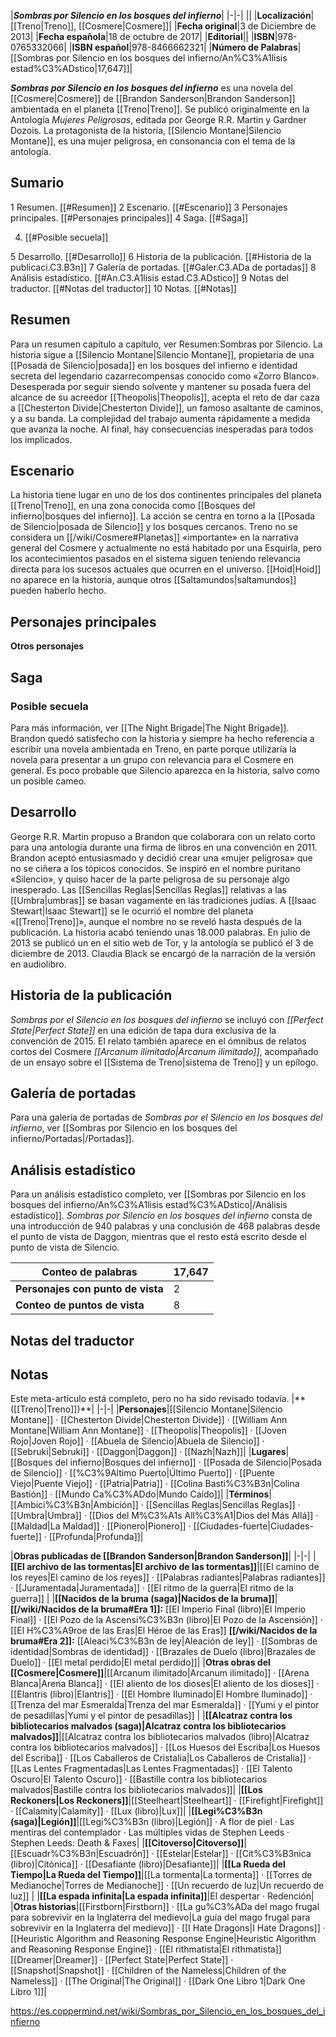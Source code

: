 


|***Sombras por Silencio en los bosques del infierno***|
|-|-|
||
|**Localización**|[[Treno\|Treno]], [[Cosmere\|Cosmere]]|
|**Fecha original**|3 de Diciembre de 2013|
|**Fecha española**|18 de octubre de 2017|
|**Editorial**||
|**ISBN**|978-0765332066|
|**ISBN español**|978-8466662321|
|**Número de Palabras**|[[Sombras por Silencio en los bosques del infierno/An%C3%A1lisis estad%C3%ADstico\|17,647]]|

***Sombras por Silencio en los bosques del infierno*** es una novela del [[Cosmere\|Cosmere]] de [[Brandon Sanderson\|Brandon Sanderson]] ambientada en el planeta [[Treno\|Treno]]. Se publicó originalmente en la Antología *Mujeres Peligrosas*, editada por George R.R. Martin y Gardner Dozois.
La protagonista de la historia, [[Silencio Montane\|Silencio Montane]], es una mujer peligrosa, en consonancia con el tema de la antología.

## Sumario

1 Resumen. [[#Resumen]] 
2 Escenario. [[#Escenario]] 
3 Personajes principales. [[#Personajes principales]] 
4 Saga. [[#Saga]] 

4. [[#Posible secuela]] 


5 Desarrollo. [[#Desarrollo]] 
6 Historia de la publicación. [[#Historia de la publicaci.C3.B3n]] 
7 Galería de portadas. [[#Galer.C3.ADa de portadas]] 
8 Análisis estadístico. [[#An.C3.A1lisis estad.C3.ADstico]] 
9 Notas del traductor. [[#Notas del traductor]] 
10 Notas. [[#Notas]] 


## Resumen
Para un resumen capítulo a capítulo, ver Resumen:Sombras por Silencio.
La historia sigue a [[Silencio Montane\|Silencio Montane]], propietaria de una [[Posada de Silencio\|posada]] en los bosques del infierno e identidad secreta del legendario cazarrecompensas conocido como «Zorro Blanco». Desesperada por seguir siendo solvente y mantener su posada fuera del alcance de su acreedor [[Theopolis\|Theopolis]], acepta el reto de dar caza a [[Chesterton Divide\|Chesterton Divide]], un famoso asaltante de caminos, y a su banda. La complejidad del trabajo aumenta rápidamente a medida que avanza la noche. Al final, hay consecuencias inesperadas para todos los implicados.

## Escenario
La historia tiene lugar en uno de los dos continentes principales del planeta [[Treno\|Treno]], en una zona conocida como [[Bosques del infierno\|bosques del infierno]]. La acción se centra en torno a la [[Posada de Silencio\|posada de Silencio]] y los bosques cercanos.
Treno no se considera un [[/wiki/Cosmere#Planetas]] «importante» en la narrativa general del Cosmere y actualmente no está habitado por una Esquirla, pero los acontecimientos pasados en el sistema siguen teniendo relevancia directa para los sucesos actuales que ocurren en el universo. [[Hoid\|Hoid]] no aparece en la historia, aunque otros [[Saltamundos\|saltamundos]] pueden haberlo hecho.

## Personajes principales
 

**Otros personajes**


## Saga
### Posible secuela
Para más información, ver [[The Night Brigade\|The Night Brigade]].
Brandon quedó satisfecho con la historia y siempre ha hecho referencia a escribir una novela ambientada en Treno, en parte porque utilizaría la novela para presentar a un grupo con relevancia para el Cosmere en general. Es poco probable que Silencio aparezca en la historia, salvo como un posible cameo.

## Desarrollo
George R.R. Martin propuso a Brandon que colaborara con un relato corto para una antología durante una firma de libros en una convención en 2011. Brandon aceptó entusiasmado y decidió crear una «mujer peligrosa» que no se ciñera a los tópicos conocidos. Se inspiró en el nombre puritano «Silencio», y quiso hacer de la parte peligrosa de su personaje algo inesperado. Las [[Sencillas Reglas\|Sencillas Reglas]] relativas a las [[Umbra\|umbras]] se basan vagamente en las tradiciones judías. A [[Isaac Stewart\|Isaac Stewart]] se le ocurrió el nombre del planeta «[[Treno\|Treno]]», aunque el nombre no se reveló hasta después de la publicación.
La historia acabó teniendo unas 18.000 palabras. En julio de 2013 se publicó un  en el sitio web de Tor, y la antología se publicó el 3 de diciembre de 2013. Claudia Black se encargó de la narración de la versión en audiolibro.

## Historia de la publicación
*Sombras por el Silencio en los bosques del infierno* se incluyó con *[[Perfect State\|Perfect State]]* en una edición de tapa dura exclusiva de la convención de 2015.
El relato también aparece en el ómnibus de relatos cortos del Cosmere *[[Arcanum ilimitado\|Arcanum ilimitado]]*, acompañado de un ensayo sobre el [[Sistema de Treno\|sistema de Treno]] y un epílogo.

## Galería de portadas
Para una galería de portadas de *Sombras por el Silencio en los bosques del infierno*, ver [[Sombras por Silencio en los bosques del infierno/Portadas\|/Portadas]].
## Análisis estadístico
Para un análisis estadístico completo, ver [[Sombras por Silencio en los bosques del infierno/An%C3%A1lisis estad%C3%ADstico\|/Análisis estadístico]].
*Sombras por Silencio en los bosques del infierno* consta de una introducción de 940 palabras y una conclusión de 468 palabras desde el punto de vista de Daggon, mientras que el resto está escrito desde el punto de vista de Silencio.

|**Conteo de palabras**|17,647|
|-|-|
|**Personajes con punto de vista**|2|
|**Conteo de puntos de vista**|8|



## Notas del traductor

## Notas

Este meta-artículo está completo, pero no ha sido revisado todavía.
|** ([[Treno\|Treno]])**|
|-|-|
|**Personajes**|[[Silencio Montane\|Silencio Montane]] · [[Chesterton Divide\|Chesterton Divide]] · [[William Ann Montane\|William Ann Montane]] · [[Theopolis\|Theopolis]] · [[Joven Rojo\|Joven Rojo]] · [[Abuela de Silencio\|Abuela de Silencio]] · [[Sebruki\|Sebruki]] · [[Daggon\|Daggon]] · [[Nazh\|Nazh]]|
|**Lugares**|[[Bosques del infierno\|Bosques del infierno]] · [[Posada de Silencio\|Posada de Silencio]] · [[%C3%9Altimo Puerto\|Último Puerto]] · [[Puente Viejo\|Puente Viejo]] · [[Patria\|Patria]] · [[Colina Basti%C3%B3n\|Colina Bastión]] · [[Mundo Ca%C3%ADdo\|Mundo Caído]]|
|**Términos**|[[Ambici%C3%B3n\|Ambición]] · [[Sencillas Reglas\|Sencillas Reglas]] · [[Umbra\|Umbra]] · [[Dios del M%C3%A1s All%C3%A1\|Dios del Más Allá]] · [[Maldad\|La Maldad]] · [[Pionero\|Pionero]] · [[Ciudades-fuerte\|Ciudades-fuerte]] · [[Profunda\|Profunda]]|

|**Obras publicadas de [[Brandon Sanderson\|Brandon Sanderson]]**|
|-|-|
|**[[El archivo de las tormentas\|El archivo de las tormentas]]**|[[El camino de los reyes\|El camino de los reyes]] · [[Palabras radiantes\|Palabras radiantes]] · [[Juramentada\|Juramentada]] · [[El ritmo de la guerra\|El ritmo de la guerra]] |
|**[[Nacidos de la bruma (saga)\|Nacidos de la bruma]]**|**[[/wiki/Nacidos de la bruma#Era 1]]:** [[El Imperio Final (libro)\|El Imperio Final]] · [[El Pozo de la Ascensi%C3%B3n (libro)\|El Pozo de la Ascensión]] · [[El H%C3%A9roe de las Eras\|El Héroe de las Eras]] **[[/wiki/Nacidos de la bruma#Era 2]]:** [[Aleaci%C3%B3n de ley\|Aleación de ley]] · [[Sombras de identidad\|Sombras de identidad]] · [[Brazales de Duelo (libro)\|Brazales de Duelo]] · [[El metal perdido\|El metal perdido]]|
|**Otras obras del [[Cosmere\|Cosmere]]**|[[Arcanum ilimitado\|Arcanum ilimitado]] · [[Arena Blanca\|Arena Blanca]] · [[El aliento de los dioses\|El aliento de los dioses]] · [[Elantris (libro)\|Elantris]] · [[El Hombre Iluminado\|El Hombre Iluminado]] · [[Trenza del mar Esmeralda\|Trenza del mar Esmeralda]] · [[Yumi y el pintor de pesadillas\|Yumi y el pintor de pesadillas]] |
|**[[Alcatraz contra los bibliotecarios malvados (saga)\|Alcatraz contra los bibliotecarios malvados]]**|[[Alcatraz contra los bibliotecarios malvados (libro)\|Alcatraz contra los bibliotecarios malvados]] · [[Los Huesos del Escriba\|Los Huesos del Escriba]] · [[Los Caballeros de Cristalia\|Los Caballeros de Cristalia]] · [[Las Lentes Fragmentadas\|Las Lentes Fragmentadas]] · [[El Talento Oscuro\|El Talento Oscuro]] · [[Bastille contra los bibliotecarios malvados\|Bastille contra los bibliotecarios malvados]]|
|**[[Los Reckoners\|Los Reckoners]]**|[[Steelheart\|Steelheart]] · [[Firefight\|Firefight]] · [[Calamity\|Calamity]] · [[Lux (libro)\|Lux]]|
|**[[Legi%C3%B3n (saga)\|Legión]]**|[[Legi%C3%B3n (libro)\|Legión]] · A flor de piel · Las mentiras del contemplador · Las múltiples vidas de Stephen Leeds · Stephen Leeds: Death & Faxes|
|**[[Citoverso\|Citoverso]]**|[[Escuadr%C3%B3n\|Escuadrón]] · [[Estelar\|Estelar]] · [[Cit%C3%B3nica (libro)\|Citónica]] · [[Desafiante (libro)\|Desafiante]]|
|**[[La Rueda del Tiempo\|La Rueda del Tiempo]]**|[[La tormenta\|La tormenta]] · [[Torres de Medianoche\|Torres de Medianoche]] · [[Un recuerdo de luz\|Un recuerdo de luz]] |
|**[[La espada infinita\|La espada infinita]]**|El despertar · Redención|
|**Otras historias**|[[Firstborn\|Firstborn]] · [[La gu%C3%ADa del mago frugal para sobrevivir en la Inglaterra del medievo\|La guía del mago frugal para sobrevivir en la Inglaterra del medievo]] · [[I Hate Dragons\|I Hate Dragons]] · [[Heuristic Algorithm and Reasoning Response Engine\|Heuristic Algorithm and Reasoning Response Engine]] · [[El rithmatista\|El rithmatista]] [[Dreamer\|Dreamer]] · [[Perfect State\|Perfect State]] · [[Snapshot\|Snapshot]] · [[Children of the Nameless\|Children of the Nameless]] · [[The Original\|The Original]] · [[Dark One Libro 1\|Dark One Libro 1]]|



https://es.coppermind.net/wiki/Sombras_por_Silencio_en_los_bosques_del_infierno